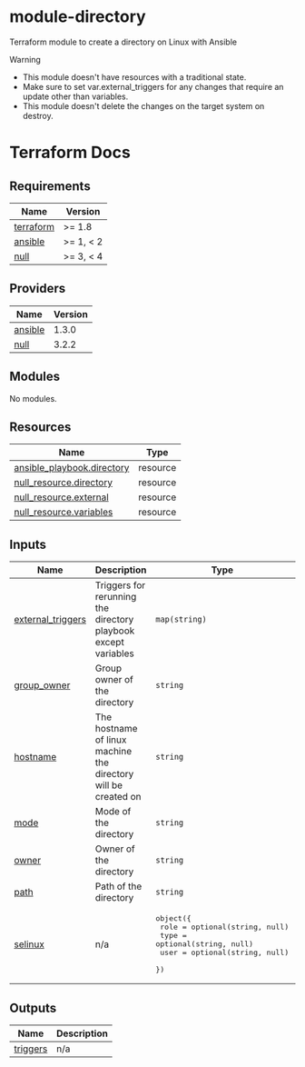 # module-directory
Terraform module to create a directory on Linux with Ansible

> [!Warning]
> * This module doesn't have resources with a traditional state.
> * Make sure to set var.external_triggers for any changes that require an update other than variables.
> * This module doesn't delete the changes on the target system on destroy.

# Terraform Docs

<!-- BEGINNING OF PRE-COMMIT-TERRAFORM DOCS HOOK -->
## Requirements

| Name | Version |
|------|---------|
| <a name="requirement_terraform"></a> [terraform](#requirement\_terraform) | >= 1.8 |
| <a name="requirement_ansible"></a> [ansible](#requirement\_ansible) | >= 1, < 2 |
| <a name="requirement_null"></a> [null](#requirement\_null) | >= 3, < 4 |

## Providers

| Name | Version |
|------|---------|
| <a name="provider_ansible"></a> [ansible](#provider\_ansible) | 1.3.0 |
| <a name="provider_null"></a> [null](#provider\_null) | 3.2.2 |

## Modules

No modules.

## Resources

| Name | Type |
|------|------|
| [ansible_playbook.directory](https://registry.terraform.io/providers/ansible/ansible/latest/docs/resources/playbook) | resource |
| [null_resource.directory](https://registry.terraform.io/providers/hashicorp/null/latest/docs/resources/resource) | resource |
| [null_resource.external](https://registry.terraform.io/providers/hashicorp/null/latest/docs/resources/resource) | resource |
| [null_resource.variables](https://registry.terraform.io/providers/hashicorp/null/latest/docs/resources/resource) | resource |

## Inputs

| Name | Description | Type | Default | Required |
|------|-------------|------|---------|:--------:|
| <a name="input_external_triggers"></a> [external\_triggers](#input\_external\_triggers) | Triggers for rerunning the directory playbook except variables | `map(string)` | `{}` | no |
| <a name="input_group_owner"></a> [group\_owner](#input\_group\_owner) | Group owner of the directory | `string` | `null` | no |
| <a name="input_hostname"></a> [hostname](#input\_hostname) | The hostname of linux machine the directory will be created on | `string` | n/a | yes |
| <a name="input_mode"></a> [mode](#input\_mode) | Mode of the directory | `string` | `"0755"` | no |
| <a name="input_owner"></a> [owner](#input\_owner) | Owner of the directory | `string` | `"root"` | no |
| <a name="input_path"></a> [path](#input\_path) | Path of the directory | `string` | n/a | yes |
| <a name="input_selinux"></a> [selinux](#input\_selinux) | n/a | <pre>object({<br>    role = optional(string, null)<br>    type = optional(string, null)<br>    user = optional(string, null)<br>  })</pre> | n/a | yes |

## Outputs

| Name | Description |
|------|-------------|
| <a name="output_triggers"></a> [triggers](#output\_triggers) | n/a |
<!-- END OF PRE-COMMIT-TERRAFORM DOCS HOOK -->
